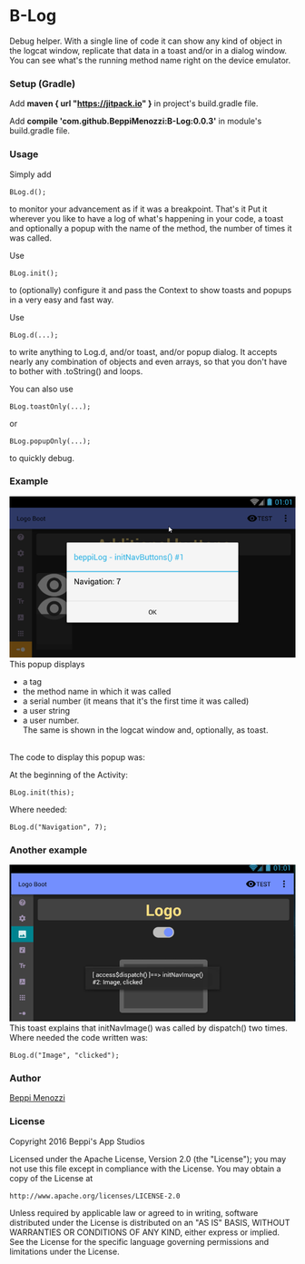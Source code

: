 # B-Log

Debug helper.
With a single line of code it can show any kind of object in the logcat window, replicate that data in a toast and/or in a dialog window. You can see what's the running method name right on the device emulator.

### Setup (Gradle)
Add **maven { url "https://jitpack.io" }** in project's build.gradle file.

Add **compile 'com.github.BeppiMenozzi:B-Log:0.0.3'** in module's build.gradle file.

### Usage
Simply add

    BLog.d();
    
to monitor your advancement as if it was a breakpoint. That's it
Put it wherever you like to have a log of what's happening in your code, a toast and optionally a popup with the name of the method, the number of times it was called.

Use
    
    BLog.init();
    
to (optionally) configure it and pass the Context to show toasts and popups in a very easy and fast way.

Use

    BLog.d(...);

to write anything to Log.d, and/or toast, and/or popup dialog. It accepts nearly any combination of objects and even arrays, so that you don't have to bother with .toString() and loops.

You can also use

    BLog.toastOnly(...);
    
or

    BLog.popupOnly(...);
    
to quickly debug.

### Example
<img src="Snap270.png"><br>
This popup displays
* a tag
* the method name in which it was called
* a serial number (it means that it's the first time it was called)
* a user string
* a user number.<br>
The same is shown in the logcat window and, optionally, as toast.
<br>
The code to display this popup was:

At the beginning of the Activity:

    BLog.init(this);
    
Where needed:

    BLog.d("Navigation", 7);


### Another example
<img src="Snap273.png"><br>
This toast explains that initNavImage() was called by dispatch() two times. Where needed the code written was:

    BLog.d("Image", "clicked");

### Author

[Beppi Menozzi](http://www.beppi.it)

### License

Copyright 2016 Beppi's App Studios

Licensed under the Apache License, Version 2.0 (the "License");
you may not use this file except in compliance with the License.
You may obtain a copy of the License at

    http://www.apache.org/licenses/LICENSE-2.0

Unless required by applicable law or agreed to in writing, software
distributed under the License is distributed on an "AS IS" BASIS,
WITHOUT WARRANTIES OR CONDITIONS OF ANY KIND, either express or implied.
See the License for the specific language governing permissions and
limitations under the License.

